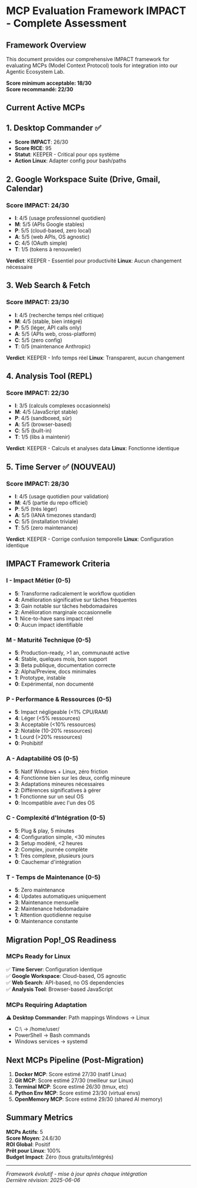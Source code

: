 # MCP Evaluation Framework IMPACT - Complete Assessment

## Framework Overview

This document provides our comprehensive IMPACT framework for evaluating MCPs (Model Context Protocol) tools for integration into our Agentic Ecosystem Lab.

**Score minimum acceptable: 18/30**  
**Score recommandé: 22/30**

## Current Active MCPs

## 1. Desktop Commander ✅
- **Score IMPACT**: 26/30
- **Score RICE**: 95
- **Statut**: KEEPER - Critical pour ops système
- **Action Linux**: Adapter config pour bash/paths

## 2. Google Workspace Suite (Drive, Gmail, Calendar)
### Score IMPACT: 24/30
- **I**: 4/5 (usage professionnel quotidien)
- **M**: 5/5 (APIs Google stables)
- **P**: 5/5 (cloud-based, zero local)
- **A**: 5/5 (web APIs, OS agnostic)
- **C**: 4/5 (OAuth simple)
- **T**: 1/5 (tokens à renouveler)

**Verdict**: KEEPER - Essentiel pour productivité
**Linux**: Aucun changement nécessaire

## 3. Web Search & Fetch
### Score IMPACT: 23/30
- **I**: 4/5 (recherche temps réel critique)
- **M**: 4/5 (stable, bien intégré)
- **P**: 5/5 (léger, API calls only)
- **A**: 5/5 (APIs web, cross-platform)
- **C**: 5/5 (zero config)
- **T**: 0/5 (maintenance Anthropic)

**Verdict**: KEEPER - Info temps réel
**Linux**: Transparent, aucun changement

## 4. Analysis Tool (REPL)
### Score IMPACT: 22/30
- **I**: 3/5 (calculs complexes occasionnels)
- **M**: 4/5 (JavaScript stable)
- **P**: 4/5 (sandboxed, sûr)
- **A**: 5/5 (browser-based)
- **C**: 5/5 (built-in)
- **T**: 1/5 (libs à maintenir)

**Verdict**: KEEPER - Calculs et analyses data
**Linux**: Fonctionne identique

## 5. Time Server ✅ (NOUVEAU)
### Score IMPACT: 28/30
- **I**: 4/5 (usage quotidien pour validation)
- **M**: 4/5 (partie du repo officiel)
- **P**: 5/5 (très léger)
- **A**: 5/5 (IANA timezones standard)
- **C**: 5/5 (installation triviale)
- **T**: 5/5 (zero maintenance)

**Verdict**: KEEPER - Corrige confusion temporelle
**Linux**: Configuration identique

## IMPACT Framework Criteria

### I - Impact Métier (0-5)
- **5**: Transforme radicalement le workflow quotidien
- **4**: Amélioration significative sur tâches fréquentes  
- **3**: Gain notable sur tâches hebdomadaires
- **2**: Amélioration marginale occasionnelle
- **1**: Nice-to-have sans impact réel
- **0**: Aucun impact identifiable

### M - Maturité Technique (0-5)
- **5**: Production-ready, >1 an, communauté active
- **4**: Stable, quelques mois, bon support
- **3**: Beta publique, documentation correcte
- **2**: Alpha/Preview, docs minimales
- **1**: Prototype, instable
- **0**: Expérimental, non documenté

### P - Performance & Ressources (0-5)
- **5**: Impact négligeable (<1% CPU/RAM)
- **4**: Léger (<5% ressources)
- **3**: Acceptable (<10% ressources)
- **2**: Notable (10-20% ressources)
- **1**: Lourd (>20% ressources)
- **0**: Prohibitif

### A - Adaptabilité OS (0-5)
- **5**: Natif Windows + Linux, zéro friction
- **4**: Fonctionne bien sur les deux, config mineure
- **3**: Adaptations mineures nécessaires
- **2**: Différences significatives à gérer
- **1**: Fonctionne sur un seul OS
- **0**: Incompatible avec l'un des OS

### C - Complexité d'Intégration (0-5)
- **5**: Plug & play, 5 minutes
- **4**: Configuration simple, <30 minutes
- **3**: Setup modéré, <2 heures
- **2**: Complex, journée complète
- **1**: Très complexe, plusieurs jours
- **0**: Cauchemar d'intégration

### T - Temps de Maintenance (0-5)
- **5**: Zero maintenance
- **4**: Updates automatiques uniquement
- **3**: Maintenance mensuelle
- **2**: Maintenance hebdomadaire
- **1**: Attention quotidienne requise
- **0**: Maintenance constante

## Migration Pop!_OS Readiness

### MCPs Ready for Linux
✅ **Time Server**: Configuration identique  
✅ **Google Workspace**: Cloud-based, OS agnostic  
✅ **Web Search**: API-based, no OS dependencies  
✅ **Analysis Tool**: Browser-based JavaScript  

### MCPs Requiring Adaptation
⚠️ **Desktop Commander**: Path mappings Windows → Linux
- C:\ → /home/user/
- PowerShell → Bash commands
- Windows services → systemd

## Next MCPs Pipeline (Post-Migration)

1. **Docker MCP**: Score estimé 27/30 (natif Linux)
2. **Git MCP**: Score estimé 27/30 (meilleur sur Linux)
3. **Terminal MCP**: Score estimé 26/30 (tmux, etc)
4. **Python Env MCP**: Score estimé 23/30 (virtual envs)
5. **OpenMemory MCP**: Score estimé 29/30 (shared AI memory)

## Summary Metrics

**MCPs Actifs**: 5  
**Score Moyen**: 24.6/30  
**ROI Global**: Positif  
**Prêt pour Linux**: 100%  
**Budget Impact**: Zéro (tous gratuits/intégrés)

---

*Framework évolutif - mise à jour après chaque intégration*  
*Dernière révision: 2025-06-06*